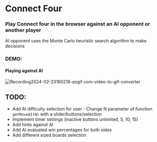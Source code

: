# Connect Four

### Play Connect four in the browser against an AI opponent or another player

AI opponent uses the Monte Carlo heuristic search algorithm to make decisions

### DEMO:
#### Playing against AI

![Recording2024-02-23180218-ezgif com-video-to-gif-converter](https://github.com/siimtishler/Connect/assets/92330937/abf3fea1-ecdb-4a27-a644-09bceb3fb001)


## TODO:
* Add AI difficulty selection for user - Change N parameter of function `getMoveAI(N)` with a slider/buttons/selection
* Implement timer settings (inactive buttons unlimited, 5, 10, 15)
* Add hints against AI
* Add AI evaluated win percentages for both sides
* Add different sized boards selection

